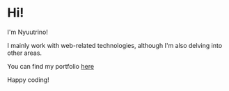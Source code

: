 # Hi!

I'm Nyuutrino!

I mainly work with web-related technologies, although I'm also delving into other areas.

You can find my portfolio [here](https://nyuutrino.github.io/)

Happy coding!
